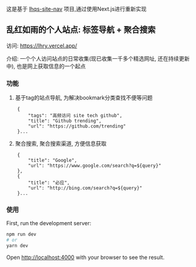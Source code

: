 这是基于 [lhqs-site-nav](https://github.com/lhqs/lhqs-site-nav) 项目,通过使用Next.js进行重新实现


## 乱红如雨的个人站点: 标签导航 + 聚合搜索

访问: https://lhry.vercel.app/


介绍: 一个个人访问站点的日常收集(现已收集一千多个精选网址, 还在持续更新中), 也是网上获取信息的一个起点

### 功能

1. 基于tag的站点导航, 为解决bookmark分类查找不便等问题
```
    {
        "tags": "高频访问 site tech github",
        "title": "Github trending",
        "url": "https://github.com/trending"
    }...
```

2. 聚合搜索, 聚合搜索渠道, 方便信息获取
```
    {
        "title": "Google",
        "url": "https://www.google.com/search?q=${query}"
    },
    {
        "title": "必应",
        "url": "http://bing.com/search?q=${query}"
    }...
```
### 使用

First, run the development server:

```bash
npm run dev
# or
yarn dev
```

Open [http://localhost:4000](http://localhost:4000) with your browser to see the result.


